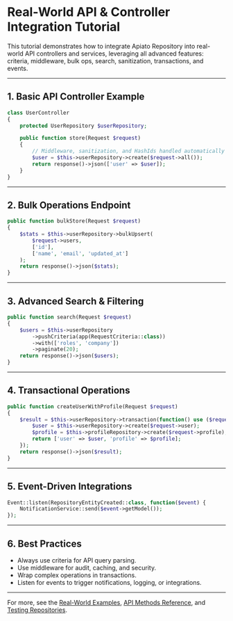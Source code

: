 # Real-World API & Controller Integration Tutorial

This tutorial demonstrates how to integrate Apiato Repository into real-world API controllers and services, leveraging all advanced features: criteria, middleware, bulk ops, search, sanitization, transactions, and events.

---

## 1. Basic API Controller Example

```php
class UserController
{
    protected UserRepository $userRepository;

    public function store(Request $request)
    {
        // Middleware, sanitization, and HashIds handled automatically
        $user = $this->userRepository->create($request->all());
        return response()->json(['user' => $user]);
    }
}
```

---

## 2. Bulk Operations Endpoint

```php
public function bulkStore(Request $request)
{
    $stats = $this->userRepository->bulkUpsert(
        $request->users,
        ['id'],
        ['name', 'email', 'updated_at']
    );
    return response()->json($stats);
}
```

---

## 3. Advanced Search & Filtering

```php
public function search(Request $request)
{
    $users = $this->userRepository
        ->pushCriteria(app(RequestCriteria::class))
        ->with(['roles', 'company'])
        ->paginate(20);
    return response()->json($users);
}
```

---

## 4. Transactional Operations

```php
public function createUserWithProfile(Request $request)
{
    $result = $this->userRepository->transaction(function() use ($request) {
        $user = $this->userRepository->create($request->user);
        $profile = $this->profileRepository->create($request->profile);
        return ['user' => $user, 'profile' => $profile];
    });
    return response()->json($result);
}
```

---

## 5. Event-Driven Integrations

```php
Event::listen(RepositoryEntityCreated::class, function($event) {
    NotificationService::send($event->getModel());
});
```

---

## 6. Best Practices

- Always use criteria for API query parsing.
- Use middleware for audit, caching, and security.
- Wrap complex operations in transactions.
- Listen for events to trigger notifications, logging, or integrations.

---

For more, see the [Real-World Examples](../guides/real-world-examples.md), [API Methods Reference](../reference/api-methods.md), and [Testing Repositories](testing-repositories.md).
